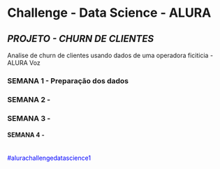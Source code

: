 <h1><strong>Challenge - Data Science - ALURA </strong></h1>
<h2><em>PROJETO - CHURN DE CLIENTES</em></h2>
<p>Analise de churn de clientes usando dados de uma operadora ficiticia - ALURA Voz</p>
<h3>SEMANA 1 - Prepara&ccedil;&atilde;o dos dados</h3>
<h3>SEMANA 2 -</h3>
<h3>SEMANA 3 -</h3>
<h4>SEMANA 4 -</h4>
<p><span style="color: #0000ff;"><br />#alurachallengedatascience1</span></p>
